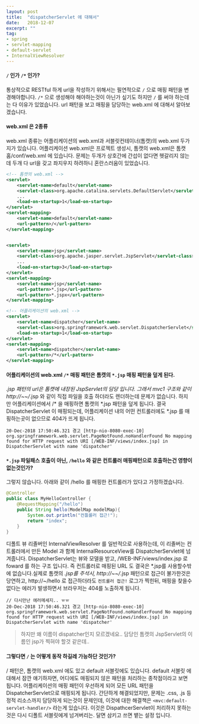 ```yaml
---
layout: post
title:  "dispatcherServlet 에 대해서"
date:   2018-12-07
excerpt: ""
tag:
- spring
- servlet-mapping
- default-servlet
- InternalViewResolver
---
```





#### `/` 인가 `/*` 인가?
통상적으로 RESTful 하게 url을 작성하기 위해서는 필연적으로 `/` 으로 매핑 패턴을 변경해야합니다.
`/*` 으로 생성해야 해야하는것이 아닌가 싶기도 하지만 `/` 를 써야 하는데는 다 이유가 있었습니다.
url 패턴을 보고 매핑을 담당하는 web.xml 에 대해서 알아보겠습니다. 

#### web.xml 은 2종류 
web.xml 종류는 어플리케이션의 web.xml과 서블릿컨테이너(톰캣)의 web.xml 두가지가 있습니다.
어플리케이션 web.xml은 프로젝트 생성시, 톰캣의 web.xml은 톰캣홈/conf/web.xml 에 있습니다.
문제는 두개가 상호간에 간섭이 없다면 헷갈리지 않는데 두개 다 url을 갖고 좌지우지 하려하니 혼란스러움이 있었습니다. 


```xml
<!-- 톰캣의 web.xml -->
<servlet> 
    <servlet-name>default</servlet-name> 
    <servlet-class>org.apache.catalina.servlets.DefaultServlet</servlet-class>
    ... 
    <load-on-startup>1</load-on-startup> 
</servlet>
<servlet-mapping> 
    <servlet-name>default</servlet-name> 
    <url-pattern>/</url-pattern> 
</servlet-mapping>


<servlet>
    <servlet-name>jsp</servlet-name>
    <servlet-class>org.apache.jasper.servlet.JspServlet</servlet-class>
    ...
    <load-on-startup>3</load-on-startup>
</servlet>
<servlet-mapping>
    <servlet-name>jsp</servlet-name>
    <url-pattern>*.jsp</url-pattern>
    <url-pattern>*.jspx</url-pattern>
</servlet-mapping>
```

````xml
<!-- 어플리케이션의 web.xml -->
<servlet>
    <servlet-name>dispatcher</servlet-name>
    <servlet-class>org.springframework.web.servlet.DispatcherServlet</servlet-class>
    <load-on-startup>1</load-on-startup>
</servlet>
<servlet-mapping>
    <servlet-name>dispatcher</servlet-name>
    <url-pattern>/*</url-pattern>
</servlet-mapping>
````

#### 어플리케이션의 web.xml `/*` 매핑 패턴은 톰캣의 `*.jsp` 매핑 패턴을 덮게 된다.
*.jsp 패턴의 url은 톰캣에 내장된 JspServlet의 담당 입니다. 
그래서 mvc1 구조와 같이 http://~~/*.jsp 와 같이 직접 파일을 호출 하더라도 렌더하는데 문제가 없습니다.
하지만 어플리케이션에서 /* 을 매핑하면 톰캣의 *.jsp 패턴을 덮게 됩니다.
결국 DispatcherServlet 이 매핑되는데, 어플리케이션 내의 어떤 컨트롤러에도 *.jsp 를 매핑하는곳이 없으므로 404가 뜨게 됩니다.
```text
20-Dec-2018 17:50:46.321 경고 [http-nio-8080-exec-10] org.springframework.web.servlet.PageNotFound.noHandlerFound No mapping found for HTTP request with URI [/WEB-INF/views/index.jsp] in DispatcherServlet with name 'dispatcher'
```

#### `*.jsp` 파일패스 호출이 아닌, `/hello` 와 같은 컨트롤러 매핑패턴으로 호출하는건 영향이 없는것인가?
그렇지 않습니다. 아래와 같이 /hello 를 매핑한 컨트롤러가 있다고 가정하겠습니다.
```java
@Controller
public class MyHelloController {
	@RequestMapping("/hello")
	public String hello(ModelMap modelMap){
		System.out.println("컨틀롤러 접근!");
		return "index";
	}
}
```
디폴트 뷰 리졸버인 InternalViewResolver 를 일반적으로 사용하는데, 
이 리졸버는 컨트롤러에서 만든 Model 과 함께 InternalResourceView를 DispatcherServlet에 넘겨줍니다.
DispatcherServlet는 뷰와 모델을 받고, /WEB-INF/views/index.jsp 로 foward 를 하는 구조 입니다.
즉 컨트롤러로 매핑된 URL 도 결국은 *.jsp를 사용할수밖에 없습니다.실제로 톰캣의 *.jsp를 주석시, http://~~/*.jsp 패턴으로 접근이 불가한것은 당연하고, http://~/hello 로 접근하더라도 `컨트롤러 접근!` 로그가 찍힌뒤, 매핑을 찾을수 없다는 에러가 발생하면서 브라우저는 404를 노출하게 됩니다.
```text
// 다시만난 에러메세지.. ㅠㅠ
20-Dec-2018 17:50:46.321 경고 [http-nio-8080-exec-10] org.springframework.web.servlet.PageNotFound.noHandlerFound No mapping found for HTTP request with URI [/WEB-INF/views/index.jsp] in DispatcherServlet with name 'dispatcher'
```
> 하지만 왜 이름이 dispatcher인지 모르겠네요.. 담당인 톰캣의 JspServlet의 이름인 jsp가 찍혀야 할것 같은데..  


#### 그렇다면 `/` 는 어떻게 동작 하길레 가능하단 것인가?
/ 패턴은, 톰캣의 web.xml 에도 있고 default 서블릿에도 있습니다.
default 서블릿 에 대해서 잠깐 얘기하자면, 어디에도 매핑되지 않은 패턴을 처리하는 종착점이라고 보면 됩니다.
어플리케이션의 매핑 패턴이 우선하게 되어 모든 URL 패턴을 DispatcherServlet으로 매핑되게 됩니다.
간단하게 해결되었지만, 문제는 .css, .js 등 정적 리소스까지 담당하게 되는것이 문제인데, 이것에 대한 해결책은 
`<mvc:default-servlet-handler/>` 라는게 있습니다.
이것은 DispathcerServlet이 처리하지 못하는것은 다시 디폴트 서블릿에게 넘겨버리는. 달면 삼키고 쓰면 뱉는 설정 입니다.  


